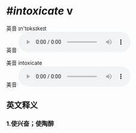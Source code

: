 # ***\#intoxicate*** v
英音 ɪn'tɒksɪkeɪt  
英音
<audio src="./media/intoxicate1_AAC.aac" controls="controls"></audio>

美音 intoxicate  
美音
<audio src="./media/intoxicate1_AAC.aac" controls="controls"></audio>



  

英文释义
---
### 1.**使兴奋；使陶醉**  


